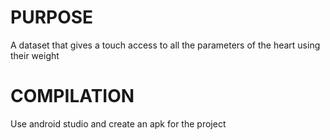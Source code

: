 # PURPOSE

A dataset that gives a touch access to all the parameters of the heart using their weight

# COMPILATION

Use android studio and create an apk for the project
